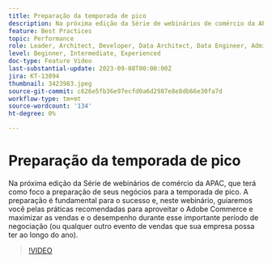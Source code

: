 ```yaml
---
title: Preparação da temporada de pico
description: Na próxima edição da Série de webinários de comércio da APAC, que terá como foco a preparação de seus negócios para a temporada de pico. A preparação é fundamental para o sucesso e, neste webinário, guiaremos você pelas práticas recomendadas para aproveitar o Adobe Commerce e maximizar as vendas e o desempenho durante esse importante período de negociação (ou qualquer outro evento de vendas que sua empresa possa ter ao longo do ano).
feature: Best Practices
topic: Performance
role: Leader, Architect, Developer, Data Architect, Data Engineer, Admin, User
level: Beginner, Intermediate, Experienced
doc-type: Feature Video
last-substantial-update: 2023-09-08T00:00:00Z
jira: KT-13894
thumbnail: 3423983.jpeg
source-git-commit: c626e5fb36e97ecfd0a6d2987e8e8db66e30fa7d
workflow-type: tm+mt
source-wordcount: '134'
ht-degree: 0%

---
```



# Preparação da temporada de pico

Na próxima edição da Série de webinários de comércio da APAC, que terá como foco a preparação de seus negócios para a temporada de pico. A preparação é fundamental para o sucesso e, neste webinário, guiaremos você pelas práticas recomendadas para aproveitar o Adobe Commerce e maximizar as vendas e o desempenho durante esse importante período de negociação (ou qualquer outro evento de vendas que sua empresa possa ter ao longo do ano).

>[!VIDEO](https://video.tv.adobe.com/v/3423983/?learn=on)

